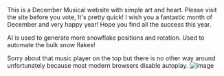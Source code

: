 This is a December Musical website with simple art and heart. Please visit the site before you vote, It's pretty quick!
I wish you a fantastic month of December and very happy year! Hope you find all the success this year.

AI is used to generate more snowflake positions and rotation. Used to automate the bulk snow flakes!

Sorry about that music player on the top but there is no other way around unfortunately because most modern browsers disable autoplay.
![image](https://github.com/user-attachments/assets/6ce2313a-b414-4e19-a631-973d03695190)

